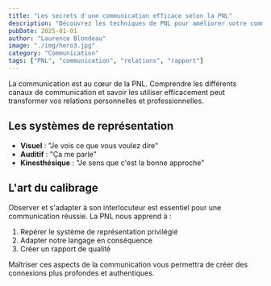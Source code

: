 ```yaml
---
title: "Les secrets d'une communication efficace selon la PNL"
description: "Découvrez les techniques de PNL pour améliorer votre communication et créer des relations plus harmonieuses"
pubDate: 2025-01-01
author: "Laurence Blondeau"
image: "./img/hero3.jpg"
category: "Communication"
tags: ["PNL", "communication", "relations", "rapport"]
---
```


La communication est au cœur de la PNL. Comprendre les différents canaux de communication et savoir les utiliser efficacement peut transformer vos relations personnelles et professionnelles.

## Les systèmes de représentation

- **Visuel** : "Je vois ce que vous voulez dire"
- **Auditif** : "Ça me parle"
- **Kinesthésique** : "Je sens que c'est la bonne approche"

## L'art du calibrage

Observer et s'adapter à son interlocuteur est essentiel pour une communication réussie. La PNL nous apprend à :

1. Repérer le système de représentation privilégié
2. Adapter notre langage en conséquence
3. Créer un rapport de qualité

Maîtriser ces aspects de la communication vous permettra de créer des connexions plus profondes et authentiques.
